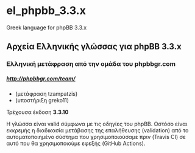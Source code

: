 # el_phpbb_3.3.x

Greek language for phpBB 3.3.x

Αρχεία Ελληνικής γλώσσας για phpBB 3.3.x
--------------------------------------

### Ελληνική μετάφραση από την ομάδα του phpbbgr.com
##### http://phpbbgr.com/team/

 * (μετάφραση tzampatzis)
 * (υποστήριξη greko11)

Τρέχουσα έκδοση **3.3.10**

Η γλώσσα είναι valid σύμφωνα με τις οδηγίες του phpBB. Ωστόσο είναι εκκρεμής η διαδικασία μετάβασης της επαλήθευσης (validation) από το αυτοματοποιημένο σύστημα που χρησιμοποιούσαμε πριν (Travis CI) σε αυτό που θα χρησιμοποιούμε εφεξής (GitHub Actions).

